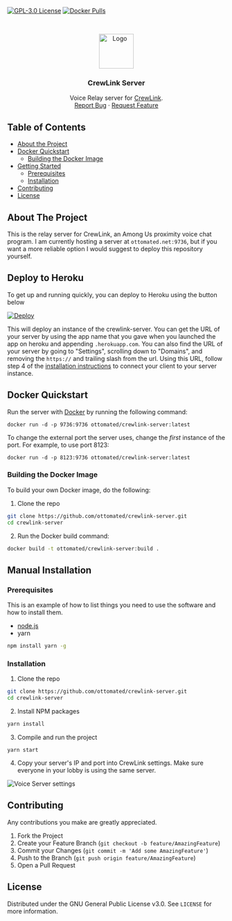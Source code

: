 [![GPL-3.0 License][license-shield]][license-url] [![Docker Pulls][docker-shield]][docker-url] 

<br />
<p align="center">
  <a href="https://github.com/ottomated/crewlink-server">
    <img src="logo.png" alt="Logo" width="80" height="80">
  </a>

  <h3 align="center">CrewLink Server</h3>

  <p align="center">
    Voice Relay server for <a href="https://github.com/ottomated/crewlink">CrewLink</a>.
    <br />
    <a href="https://github.com/ottomated/crewlink-server/issues">Report Bug</a>
    ·
    <a href="https://github.com/ottomated/crewlink-server/issues">Request Feature</a>
  </p>
</p>



<!-- TABLE OF CONTENTS -->
## Table of Contents

* [About the Project](#about-the-project)
* [Docker Quickstart](#docker-quickstart)
  * [Building the Docker Image](#building-the-docker-image)
* [Getting Started](#getting-started)
  * [Prerequisites](#prerequisites)
  * [Installation](#installation)
* [Contributing](#contributing)
* [License](#license)



<!-- ABOUT THE PROJECT -->
## About The Project

This is the relay server for CrewLink, an Among Us proximity voice chat program. I am currently hosting a server at `ottomated.net:9736`, but if you want a more reliable option I would suggest to deploy this repository yourself.

## Deploy to Heroku

To get up and running quickly, you can deploy to Heroku using the button below

[![Deploy](https://www.herokucdn.com/deploy/button.svg)](https://heroku.com/deploy)

This will deploy an instance of the crewlink-server. You can get the URL of your server by using the app name that you gave when you launched the app on heroku and appending `.herokuapp.com`. You can also find the URL of your server by going to "Settings", scrolling down to "Domains", and removing the `https://` and trailing slash from the url. Using this URL, follow step 4 of the [installation instructions](https://github.com/ottomated/CrewLink-server#manual-installation) to connect your client to your server instance.

## Docker Quickstart

Run the server with [Docker](https://docs.docker.com/get-docker/) by running the following command:

```
docker run -d -p 9736:9736 ottomated/crewlink-server:latest
```

To change the external port the server uses, change the *first* instance of the port. For example, to use port 8123:

```
docker run -d -p 8123:9736 ottomated/crewlink-server:latest
```

### Building the Docker Image

To build your own Docker image, do the following:

1. Clone the repo
```sh
git clone https://github.com/ottomated/crewlink-server.git
cd crewlink-server
```

2. Run the Docker build command:
```sh
docker build -t ottomated/crewlink-server:build .
```

## Manual Installation

### Prerequisites

This is an example of how to list things you need to use the software and how to install them.
* [node.js](https://nodejs.org/en/download/)
* yarn
```sh
npm install yarn -g
```

### Installation

1. Clone the repo
```sh
git clone https://github.com/ottomated/crewlink-server.git
cd crewlink-server
```
2. Install NPM packages
```sh
yarn install
```
3. Compile and run the project
```JS
yarn start
```
4. Copy your server's IP and port into CrewLink settings. Make sure everyone in your lobby is using the same server.

<img src="settings.png" alt="Voice Server settings">

<!-- CONTRIBUTING -->
## Contributing

Any contributions you make are greatly appreciated.

1. Fork the Project
2. Create your Feature Branch (`git checkout -b feature/AmazingFeature`)
3. Commit your Changes (`git commit -m 'Add some AmazingFeature'`)
4. Push to the Branch (`git push origin feature/AmazingFeature`)
5. Open a Pull Request


## License

Distributed under the GNU General Public License v3.0. See `LICENSE` for more information.


[license-shield]: https://img.shields.io/github/license/ottomated/crewlink.svg?style=flat-square
[license-url]: https://github.com/ottomated/crewlink-server/blob/master/LICENSE
[docker-shield]: https://img.shields.io/docker/pulls/ottomated/crewlink-server
[docker-url]: https://hub.docker.com/repository/docker/ottomated/crewlink-server
